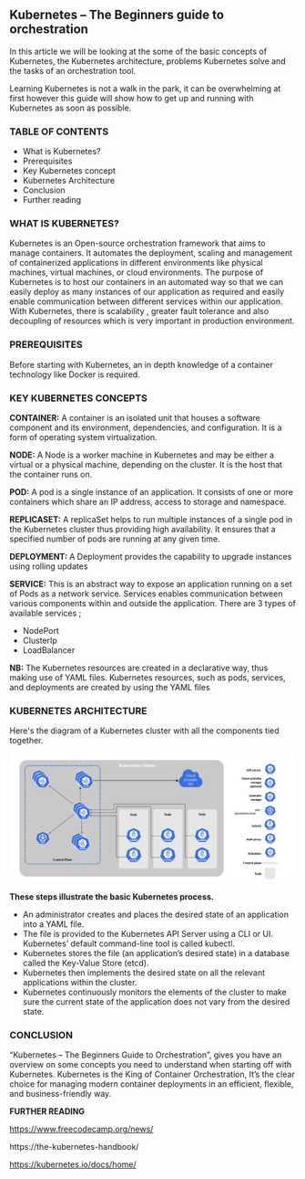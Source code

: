## Kubernetes – The Beginners guide to orchestration

In this article we will be looking at the some of the basic concepts of Kubernetes, the Kubernetes architecture, problems Kubernetes solve and the tasks of an orchestration tool.

Learning Kubernetes is not a walk in the park, it can be overwhelming at first however this guide will show how to get up and running with Kubernetes as soon as possible.

### TABLE OF CONTENTS

-	What is Kubernetes?
-	Prerequisites
-	Key Kubernetes concept
-	Kubernetes Architecture 
-	Conclusion
-	Further reading

### WHAT IS KUBERNETES?
Kubernetes is an Open-source orchestration framework that aims to manage containers. It automates the deployment, scaling and management of containerized applications in different environments like physical machines, virtual machines, or cloud environments.
The purpose of Kubernetes is to host our containers in an automated way so that we can easily deploy as many instances of our application as required and easily enable communication between different services within our application. With Kubernetes, there is scalability , greater fault tolerance and also decoupling of resources which is very important in production environment.

### PREREQUISITES
Before starting with Kubernetes, an in depth knowledge of a container technology like Docker is required.


### KEY KUBERNETES CONCEPTS

**CONTAINER:** A container is an isolated unit that houses a software component and its environment, dependencies, and configuration. It is a form of operating system virtualization.

**NODE:** A Node is a worker machine in Kubernetes and may be either a virtual or a physical machine, depending on the cluster. It is the host that the container runs on.

**POD:** A pod is a single instance of an application. It consists of one or more containers which share an IP address, access to storage and namespace.

**REPLICASET:** A replicaSet helps to run multiple instances of a single pod in the Kubernetes cluster thus providing high availability. It ensures that a specified number of pods are running at any given time.

**DEPLOYMENT:** A Deployment provides the capability to upgrade instances using rolling updates

**SERVICE:** This is an abstract way to expose an application running on a set of Pods as a network service. Services enables communication between various components within and outside the application. There are 3 types of available services ;

-	NodePort
-	ClusterIp
-	LoadBalancer

**NB:**  The Kubernetes resources are created in a declarative way, thus making use of YAML files. Kubernetes resources, such as pods, services, and deployments are created by using the YAML files


### KUBERNETES ARCHITECTURE
Here's the diagram of a Kubernetes cluster with all the components tied together.

![k8s diagram](https://github.com/olateekay/K8s-Guide/blob/main/k8s-arc.png)
 


**These steps illustrate the basic Kubernetes process.**

-	An administrator creates and places the desired state of an application into a YAML file.
-	The file is provided to the Kubernetes API Server using a CLI or UI. Kubernetes’ default command-line tool is called kubectl.
-	Kubernetes stores the file (an application’s desired state) in a database called the Key-Value Store (etcd).
-	Kubernetes then implements the desired state on all the relevant applications within the cluster.
-	Kubernetes continuously monitors the elements of the cluster to make sure the current state of the application does not vary from the desired state.

### CONCLUSION
“Kubernetes – The Beginners Guide to Orchestration”, gives you have an overview on some concepts you need to understand when starting off with Kubernetes.
Kubernetes is the King of Container Orchestration, It’s the clear choice for managing modern container deployments in an efficient, flexible, and business-friendly way.



**FURTHER READING**

https://www.freecodecamp.org/news/

https://the-kubernetes-handbook/

https://kubernetes.io/docs/home/
